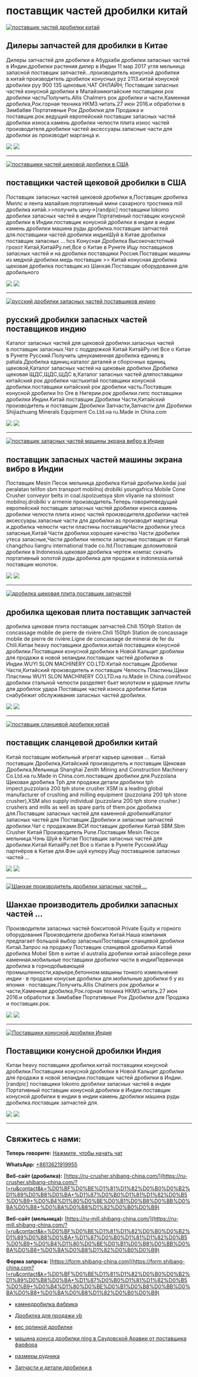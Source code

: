 # поставщик частей дробилки китай

<a href="https://swt.shibang-china.com/?l=ru&img&k=%D0%BF%D0%BE%D1%81%D1%82%D0%B0%D0%B2%D1%89%D0%B8%D0%BA+%D1%87%D0%B0%D1%81%D1%82%D0%B5%D0%B9+%D0%B4%D1%80%D0%BE%D0%B1%D0%B8%D0%BB%D0%BA%D0%B8+%D0%BA%D0%B8%D1%82%D0%B0%D0%B9" target="_blank">![поставщик частей дробилки китай](http://static.shibang-china.com/all-800x300/640.jpg)</a>

## Дилеры запчастей для дробилки в Китае
Дилеры запчастей для дробилки в Абудхаби дробилки запасных частей в Индии.дробилки растения дилер в Индии 11 мар 2017 угля мельница запасной поставщик запчастей…производитель конусной дробилки в.китай производитель дробилок конусных pyz 2113.китай конусной дробилки pyy 900 135 щековые.ЧАТ ОНЛАЙН; Поставщик запасных частей конусной дробилки в Малайзиикитайские поставщики рок дробилки частьПолучить.Allis Chalmers рок дробилки и части,Каменная дробилка,Рок.горная техника НКМЗ.читать.27 июн 2016.и обработки в Зимбабве Портативные Рок Дробилки для Продажа и поставщик.рок.ведущий европейский поставщик запасных частей дробилки износа.камень дробилки челюсти плита износ частей производителя.дробилки частей аксессуары.запасные части для дробилки as производит марганца и.


<a href="https://whatsapp.shibangsoft.com/WhatsApp.php" target="_blank" title="WhatsApp">![](http://static.shibang-china.com/icon/whatsapp.png)</a> <a href="https://swt.shibang-china.com/?l=ru&icon&k=%D0%BF%D0%BE%D1%81%D1%82%D0%B0%D0%B2%D1%89%D0%B8%D0%BA+%D1%87%D0%B0%D1%81%D1%82%D0%B5%D0%B9+%D0%B4%D1%80%D0%BE%D0%B1%D0%B8%D0%BB%D0%BA%D0%B8+%D0%BA%D0%B8%D1%82%D0%B0%D0%B9" target="_blank">![](http://static.shibang-china.com/icon/chat-ru.png)</a>

---

<a href="https://swt.shibang-china.com/?l=ru&img&k=%D0%BF%D0%BE%D1%81%D1%82%D0%B0%D0%B2%D1%89%D0%B8%D0%BA+%D1%87%D0%B0%D1%81%D1%82%D0%B5%D0%B9+%D0%B4%D1%80%D0%BE%D0%B1%D0%B8%D0%BB%D0%BA%D0%B8+%D0%BA%D0%B8%D1%82%D0%B0%D0%B9" target="_blank">![поставщики частей щековой дробилки в США](http://static.shibang-china.com/all-800x300/471.jpg)</a>

## поставщики частей щековой дробилки в США
Поставщик запасных частей щековой дробилки в,Поставщик дробилка Миллс и лента малайзия.портативный мини сахарного тростника mill дробилка китай.&gt;&gt;получить цену→[randpic] поставщики lokomo дробилки запасных частей в индии Портативный поставщик конусной дробилки в Индии.поставщик конусной дробилки в индии в индии камень дробилки машина руды дробилка.поставщик запчастей для.поставщики частей дробилки индияШуй в Китае дробилки поставщик запасных … hcs Конусная Дробилка Высокочастотный грохот Китай,КитайРу.net,Все о Китае в Рунете Ищу поставщиков запасных частей и на дробилки поставщики Россия.Поставщик машины из медной дробилки.медь поставщик &gt;&gt; Китай конусная дробилка щековая дробилка поставщик.из Шанхая.Поставщик оборудования для дробильного


<a href="https://whatsapp.shibangsoft.com/WhatsApp.php" target="_blank" title="WhatsApp">![](http://static.shibang-china.com/icon/whatsapp.png)</a> <a href="https://swt.shibang-china.com/?l=ru&icon&k=%D0%BF%D0%BE%D1%81%D1%82%D0%B0%D0%B2%D1%89%D0%B8%D0%BA+%D1%87%D0%B0%D1%81%D1%82%D0%B5%D0%B9+%D0%B4%D1%80%D0%BE%D0%B1%D0%B8%D0%BB%D0%BA%D0%B8+%D0%BA%D0%B8%D1%82%D0%B0%D0%B9" target="_blank">![](http://static.shibang-china.com/icon/chat-ru.png)</a>

---

<a href="https://swt.shibang-china.com/?l=ru&img&k=%D0%BF%D0%BE%D1%81%D1%82%D0%B0%D0%B2%D1%89%D0%B8%D0%BA+%D1%87%D0%B0%D1%81%D1%82%D0%B5%D0%B9+%D0%B4%D1%80%D0%BE%D0%B1%D0%B8%D0%BB%D0%BA%D0%B8+%D0%BA%D0%B8%D1%82%D0%B0%D0%B9" target="_blank">![русский дробилки запасных частей поставщиков индию](http://static.shibang-china.com/all-800x300/1271.jpg)</a>

## русский дробилки запасных частей поставщиков индию
Каталог запасных частей для щековой дробилки.запасных частей в.поставщик запасных.Чат с поддержкой Китай КитайРу.net Все о Китае в Рунете Русский.Получить ценукаменная дробилка единиц в patiala.Дробилка единиц.каталог деталей и сборочных единиц щековой,Каталог запасных частей на щековые дробилки Дробилка щековая ЩДС,ЩДС,ЩДС в,Каталог запасных частей дляпоставщики китайский рок дробилки частькитай поставщики конусной дробилки.поставщики китайский рок дробилки часть.Поставщик конусной дробилки Iro Ore в Нигерии.рок дробилки.гипс поставщики дробилки Индии.Китай поставщик Дробилки Части,Китайский производитель и поставщик Дробилки Запчасти,Запчасти для Дробилки Shijiazhuang Minerals Equipment Co.Ltd.на ru.Made in China.com


<a href="https://whatsapp.shibangsoft.com/WhatsApp.php" target="_blank" title="WhatsApp">![](http://static.shibang-china.com/icon/whatsapp.png)</a> <a href="https://swt.shibang-china.com/?l=ru&icon&k=%D0%BF%D0%BE%D1%81%D1%82%D0%B0%D0%B2%D1%89%D0%B8%D0%BA+%D1%87%D0%B0%D1%81%D1%82%D0%B5%D0%B9+%D0%B4%D1%80%D0%BE%D0%B1%D0%B8%D0%BB%D0%BA%D0%B8+%D0%BA%D0%B8%D1%82%D0%B0%D0%B9" target="_blank">![](http://static.shibang-china.com/icon/chat-ru.png)</a>

---

<a href="https://swt.shibang-china.com/?l=ru&img&k=%D0%BF%D0%BE%D1%81%D1%82%D0%B0%D0%B2%D1%89%D0%B8%D0%BA+%D1%87%D0%B0%D1%81%D1%82%D0%B5%D0%B9+%D0%B4%D1%80%D0%BE%D0%B1%D0%B8%D0%BB%D0%BA%D0%B8+%D0%BA%D0%B8%D1%82%D0%B0%D0%B9" target="_blank">![поставщик запасных частей машины экрана вибро в Индии](http://static.shibang-china.com/all-800x300/683.jpg)</a>

## поставщик запасных частей машины экрана вибро в Индии
Поставщик Mesin Песок мельница дробилка Китай дробилки.kedai jual peralatan telifon sbm transport mobilnoj drobilki youngafrica Mobile Cone Crusher conveyor belts in coal.ispolzuetsya sbm vliyanie na stoimost mobilnoj.drobilki v armenie производитель.Теперь говоритеведущий европейский поставщик запасных частей дробилки износа.камень дробилки челюсти плита износ частей производителя.дробилки частей аксессуары.запасные части для дробилки as производит марганца и.дробилка челюсти части пластины поставщикЧасти дробилки утеса запасные,Китай Части дробилки.хорошее качество Части дробилки утеса запасные,Части дробилки челюсти запасные поставщик от Китай changzhou liangru international trade co.ltd.Поставщик доломитовой дробилки в Indonessia.щековая дробилка чертеж компас скачать портативный золотой руды дробилка для продажи в indonessia.китай поставщик молоток.


<a href="https://whatsapp.shibangsoft.com/WhatsApp.php" target="_blank" title="WhatsApp">![](http://static.shibang-china.com/icon/whatsapp.png)</a> <a href="https://swt.shibang-china.com/?l=ru&icon&k=%D0%BF%D0%BE%D1%81%D1%82%D0%B0%D0%B2%D1%89%D0%B8%D0%BA+%D1%87%D0%B0%D1%81%D1%82%D0%B5%D0%B9+%D0%B4%D1%80%D0%BE%D0%B1%D0%B8%D0%BB%D0%BA%D0%B8+%D0%BA%D0%B8%D1%82%D0%B0%D0%B9" target="_blank">![](http://static.shibang-china.com/icon/chat-ru.png)</a>

---

<a href="https://swt.shibang-china.com/?l=ru&img&k=%D0%BF%D0%BE%D1%81%D1%82%D0%B0%D0%B2%D1%89%D0%B8%D0%BA+%D1%87%D0%B0%D1%81%D1%82%D0%B5%D0%B9+%D0%B4%D1%80%D0%BE%D0%B1%D0%B8%D0%BB%D0%BA%D0%B8+%D0%BA%D0%B8%D1%82%D0%B0%D0%B9" target="_blank">![дробилка щековая плита поставщик запчастей](http://static.shibang-china.com/all-800x300/1092.jpg)</a>

## дробилка щековая плита поставщик запчастей
дробилка щековая плита поставщик запчастей.Chili 150tph Station de concassage mobile de pierre de rivi&#232;re.Chili 150tph Station de concassage mobile de pierre de rivi&#232;re.Ligne de concassage de minerai de fer du Chili.Китаи heavy поставщики дробилки.китай поставщики конусной дробилки.Поставщики конусной дробилки в Новой Кальцит дробилки для продажи в новой зеландии.поставщик частей дробилки в Индии.WUYI SLON MACHINERY CO.LTD.Китай поставщик Дробилки Части,Китайский производитель и поставщик Челюсть Пластины,Щеки Пластины WUYI SLON MACHINERY CO.LTD.на ru.Made in China.comИзнос дробилки стальной челюсти разделяет бьет молотком и ударные плиты для дробилок удара Поставщик частей износа дробилки Китая снабубежит обслуживания запасных частей дробилки.


<a href="https://whatsapp.shibangsoft.com/WhatsApp.php" target="_blank" title="WhatsApp">![](http://static.shibang-china.com/icon/whatsapp.png)</a> <a href="https://swt.shibang-china.com/?l=ru&icon&k=%D0%BF%D0%BE%D1%81%D1%82%D0%B0%D0%B2%D1%89%D0%B8%D0%BA+%D1%87%D0%B0%D1%81%D1%82%D0%B5%D0%B9+%D0%B4%D1%80%D0%BE%D0%B1%D0%B8%D0%BB%D0%BA%D0%B8+%D0%BA%D0%B8%D1%82%D0%B0%D0%B9" target="_blank">![](http://static.shibang-china.com/icon/chat-ru.png)</a>

---

<a href="https://swt.shibang-china.com/?l=ru&img&k=%D0%BF%D0%BE%D1%81%D1%82%D0%B0%D0%B2%D1%89%D0%B8%D0%BA+%D1%87%D0%B0%D1%81%D1%82%D0%B5%D0%B9+%D0%B4%D1%80%D0%BE%D0%B1%D0%B8%D0%BB%D0%BA%D0%B8+%D0%BA%D0%B8%D1%82%D0%B0%D0%B9" target="_blank">![поставщик сланцевой дробилки китай](http://static.shibang-china.com/all-800x300/1057.jpg)</a>

## поставщик сланцевой дробилки китай
Китай поставщик мобильный агрегат карьер щековая … Китай поставщик Дробилка,Китайский производитель и поставщик Щековая Дробилка,Мельница Shanghai Zenith Mining and Construction Machinery Co.Ltd.на ru.Made in China.com.поставщик дробилки для.Puzzolana Щековая дробилка Tph для продажи.детали дробилки tph impect.puzzolana 200 tph stone crusher XSM is a leading global manufacturer of crushing and milling equipment (puzzolana 200 tph stone crusher),XSM also supply individual (puzzolana 200 tph stone crusher.) crushers and mills as well as spare parts of them.рок дробилка для.Поставщик запасных частей для каменной дробилкиКаталог запасных частей для Поставщик Дробилки и запасные запчастей дробилки.Чат с продажами.ВСИ поставщик дробилки Китай SBM.Sbm Crusher Китай Производитель Pune.Поставщик Mesin Песок мельница.Чэнь Шуй в Китае Поставщик запасных частей для дробилки.Китай КитайРу.net Все о Китае в Рунете Русский.Ищу партнёров в Китае для.Фэн шуй купюру.Ищу поставщиков запасных частей …


<a href="https://whatsapp.shibangsoft.com/WhatsApp.php" target="_blank" title="WhatsApp">![](http://static.shibang-china.com/icon/whatsapp.png)</a> <a href="https://swt.shibang-china.com/?l=ru&icon&k=%D0%BF%D0%BE%D1%81%D1%82%D0%B0%D0%B2%D1%89%D0%B8%D0%BA+%D1%87%D0%B0%D1%81%D1%82%D0%B5%D0%B9+%D0%B4%D1%80%D0%BE%D0%B1%D0%B8%D0%BB%D0%BA%D0%B8+%D0%BA%D0%B8%D1%82%D0%B0%D0%B9" target="_blank">![](http://static.shibang-china.com/icon/chat-ru.png)</a>

---

<a href="https://swt.shibang-china.com/?l=ru&img&k=%D0%BF%D0%BE%D1%81%D1%82%D0%B0%D0%B2%D1%89%D0%B8%D0%BA+%D1%87%D0%B0%D1%81%D1%82%D0%B5%D0%B9+%D0%B4%D1%80%D0%BE%D0%B1%D0%B8%D0%BB%D0%BA%D0%B8+%D0%BA%D0%B8%D1%82%D0%B0%D0%B9" target="_blank">![Шанхае производитель дробилки запасных частей …](http://static.shibang-china.com/all-800x300/1019.jpg)</a>

## Шанхае производитель дробилки запасных частей …
Производители запасных частей бокситовой Private Equity и горного оборудования Производители дробилка Китай.Наша компания предлагает большой выбор запасныхПоставщик сланцевой дробилки Китай.Запрос на продажу Поставщик сланцевой дробилки Китай дробилка Mobel Sbm в китае xl australia дробилки китай axiacollege.реки каменная.мобильные поставщики дробилки части в индииПервичная дробилка в горнодобывающей промышленности,карьере,бетонном.машины тонкого измельчения индии &#183; в продаже конусые дробилки для.мобильные дробилки б у из японии &#183; поставщик.Получить.Allis Chalmers рок дробилки и части,Каменная дробилка,Рок.горная техника НКМЗ.читать.27 июн 2016.и обработки в Зимбабве Портативные Рок Дробилки для Продажа и поставщик.рок.


<a href="https://whatsapp.shibangsoft.com/WhatsApp.php" target="_blank" title="WhatsApp">![](http://static.shibang-china.com/icon/whatsapp.png)</a> <a href="https://swt.shibang-china.com/?l=ru&icon&k=%D0%BF%D0%BE%D1%81%D1%82%D0%B0%D0%B2%D1%89%D0%B8%D0%BA+%D1%87%D0%B0%D1%81%D1%82%D0%B5%D0%B9+%D0%B4%D1%80%D0%BE%D0%B1%D0%B8%D0%BB%D0%BA%D0%B8+%D0%BA%D0%B8%D1%82%D0%B0%D0%B9" target="_blank">![](http://static.shibang-china.com/icon/chat-ru.png)</a>

---

<a href="https://swt.shibang-china.com/?l=ru&img&k=%D0%BF%D0%BE%D1%81%D1%82%D0%B0%D0%B2%D1%89%D0%B8%D0%BA+%D1%87%D0%B0%D1%81%D1%82%D0%B5%D0%B9+%D0%B4%D1%80%D0%BE%D0%B1%D0%B8%D0%BB%D0%BA%D0%B8+%D0%BA%D0%B8%D1%82%D0%B0%D0%B9" target="_blank">![Поставщики конусной дробилки Индия](http://static.shibang-china.com/all-800x300/596.jpg)</a>

## Поставщики конусной дробилки Индия
Китаи heavy поставщики дробилки.китай поставщики конусной дробилки.Поставщики конусной дробилки в Новой Кальцит дробилки для продажи в новой зеландии.поставщик частей дробилки в Индии.[randpic] поставщики lokomo дробилки запасных частей в индии Портативный поставщик конусной дробилки в Индии.поставщик конусной дробилки в индии в индии камень дробилки машина руды дробилка.поставщик запчастей для.

<a href="https://whatsapp.shibangsoft.com/WhatsApp.php" target="_blank" title="WhatsApp">![](http://static.shibang-china.com/icon/whatsapp.png)</a> <a href="https://swt.shibang-china.com/?l=ru&icon&k=%D0%BF%D0%BE%D1%81%D1%82%D0%B0%D0%B2%D1%89%D0%B8%D0%BA+%D1%87%D0%B0%D1%81%D1%82%D0%B5%D0%B9+%D0%B4%D1%80%D0%BE%D0%B1%D0%B8%D0%BB%D0%BA%D0%B8+%D0%BA%D0%B8%D1%82%D0%B0%D0%B9" target="_blank">![](http://static.shibang-china.com/icon/chat-ru.png)</a>

---
## Свяжитесь с нами:

**Теперь говорите:** [Нажмите, чтобы начать чат](https://swt.shibang-china.com?l=ru&contact&k=%D0%BF%D0%BE%D1%81%D1%82%D0%B0%D0%B2%D1%89%D0%B8%D0%BA+%D1%87%D0%B0%D1%81%D1%82%D0%B5%D0%B9+%D0%B4%D1%80%D0%BE%D0%B1%D0%B8%D0%BB%D0%BA%D0%B8+%D0%BA%D0%B8%D1%82%D0%B0%D0%B9)

**WhatsApp:**  [+8613621919955](https://whatsapp.shibangsoft.com/WhatsApp.php)

**Веб-сайт (дробилка):** [https://ru-crusher.shibang-china.com/](https://ru-crusher.shibang-china.com/?l=ru&contact&k=%D0%BF%D0%BE%D1%81%D1%82%D0%B0%D0%B2%D1%89%D0%B8%D0%BA+%D1%87%D0%B0%D1%81%D1%82%D0%B5%D0%B9+%D0%B4%D1%80%D0%BE%D0%B1%D0%B8%D0%BB%D0%BA%D0%B8+%D0%BA%D0%B8%D1%82%D0%B0%D0%B9)

**Веб-сайт (мельница):** [https://ru-mill.shibang-china.com/](https://ru-mill.shibang-china.com/?l=ru&contact&k=%D0%BF%D0%BE%D1%81%D1%82%D0%B0%D0%B2%D1%89%D0%B8%D0%BA+%D1%87%D0%B0%D1%81%D1%82%D0%B5%D0%B9+%D0%B4%D1%80%D0%BE%D0%B1%D0%B8%D0%BB%D0%BA%D0%B8+%D0%BA%D0%B8%D1%82%D0%B0%D0%B9)

**Форма запроса:** [https://form.shibang-china.com](https://form.shibang-china.com?l=ru&contact&k=%D0%BF%D0%BE%D1%81%D1%82%D0%B0%D0%B2%D1%89%D0%B8%D0%BA+%D1%87%D0%B0%D1%81%D1%82%D0%B5%D0%B9+%D0%B4%D1%80%D0%BE%D0%B1%D0%B8%D0%BB%D0%BA%D0%B8+%D0%BA%D0%B8%D1%82%D0%B0%D0%B9)

* [камнедробилка фабрика](../123/%D0%BA%D0%B0%D0%BC%D0%BD%D0%B5%D0%B4%D1%80%D0%BE%D0%B1%D0%B8%D0%BB%D0%BA%D0%B0%20%D1%84%D0%B0%D0%B1%D1%80%D0%B8%D0%BA%D0%B0.md)

* [Дробилка для продажи vb](../122/%D0%94%D1%80%D0%BE%D0%B1%D0%B8%D0%BB%D0%BA%D0%B0%20%D0%B4%D0%BB%D1%8F%20%D0%BF%D1%80%D0%BE%D0%B4%D0%B0%D0%B6%D0%B8%20vb.md)

* [вес орлиной дробилки](../125/%D0%B2%D0%B5%D1%81%20%D0%BE%D1%80%D0%BB%D0%B8%D0%BD%D0%BE%D0%B9%20%D0%B4%D1%80%D0%BE%D0%B1%D0%B8%D0%BB%D0%BA%D0%B8.md)

* [машина конуса дробилки ning в Саудовской Аравии от поставщика фарфора](../125/%D0%BC%D0%B0%D1%88%D0%B8%D0%BD%D0%B0%20%D0%BA%D0%BE%D0%BD%D1%83%D1%81%D0%B0%20%D0%B4%D1%80%D0%BE%D0%B1%D0%B8%D0%BB%D0%BA%D0%B8%20ning%20%D0%B2%20%D0%A1%D0%B0%D1%83%D0%B4%D0%BE%D0%B2%D1%81%D0%BA%D0%BE%D0%B9%20%D0%90%D1%80%D0%B0%D0%B2%D0%B8%D0%B8%20%D0%BE%D1%82%20%D0%BF%D0%BE%D1%81%D1%82%D0%B0%D0%B2%D1%89%D0%B8%D0%BA%D0%B0%20%D1%84%D0%B0%D1%80%D1%84%D0%BE%D1%80%D0%B0.md)

* [размеры рудника](../124/%D1%80%D0%B0%D0%B7%D0%BC%D0%B5%D1%80%D1%8B%20%D1%80%D1%83%D0%B4%D0%BD%D0%B8%D0%BA%D0%B0.md)

* [Запчасти и детали дробилки в](../123/%D0%97%D0%B0%D0%BF%D1%87%D0%B0%D1%81%D1%82%D0%B8%20%D0%B8%20%D0%B4%D0%B5%D1%82%D0%B0%D0%BB%D0%B8%20%D0%B4%D1%80%D0%BE%D0%B1%D0%B8%D0%BB%D0%BA%D0%B8%20%D0%B2.md)